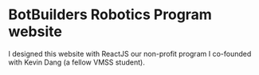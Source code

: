 # BotBuilders Robotics Program website

I designed this website with ReactJS our non-profit program I co-founded with Kevin Dang (a fellow VMSS student).
